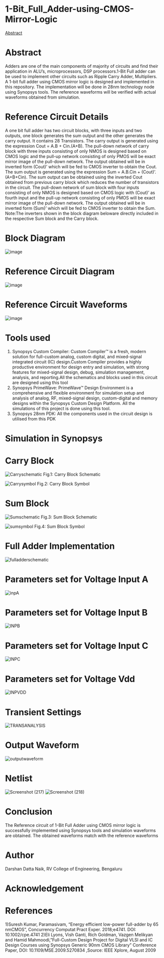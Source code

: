 # 1-Bit_Full_Adder-using-CMOS-Mirror-Logic
[Abstract](Abstract)

























# Abstract
Adders are one of the main components of majority of circuits and find their application in ALU’s, microprocessors, DSP processors.1-Bit Full adder can be used to implement other circuits such as Ripple Carry Adder, Multipliers. A 1-bit full adder using CMOS mirror logic is designed and implemented in this repository. The implementation will be done in 28nm technology node using Synopsys tools. The reference waveforms will be verified with actual waveforms obtained from simulation.
# Reference Circuit Details
A one bit full adder has two circuit blocks, with three inputs and two outputs, one block generates the sum output and the other generates the carry output.
It contains 28 Transistors.
The carry output is generated using the expression 
                                                          Cout = A.B + Cin.(A+B).
The pull-down network of carry block with three inputs consisting of only NMOS is designed based on CMOS logic and the pull-up network consisting of only PMOS will be exact mirror image of the pull-down network. The output obtained will be in inverted form (Cout)’ which will be fed to CMOS inverter to obtain the Cout.
The sum output is generated using the expression
                                                      Sum = A.B.Cin + (Cout)’.(A+B+Cin).
The sum output can be obtained using the inverted Cout obtained from previous carry block which reduces the number of transistors in the circuit. The pull-down network of sum block with four inputs consisting of only NMOS is designed based on CMOS logic with (Cout)’ as fourth input and the pull-up network consisting of only PMOS will be exact mirror image of the pull-down network. The output obtained will be in inverted form (Sum)’ which will be fed to CMOS inverter to obtain the Sum.
Note:The inverters shown in the block diagram beloware directly included in the respective Sum block and the Carry block.
# Block Diagram
![image](https://user-images.githubusercontent.com/100398507/155660871-aa7117ce-e985-414c-a283-6d025d51edcf.png)
# Reference Circuit Diagram
![image](https://user-images.githubusercontent.com/100398507/155661075-bff4d68a-5d98-4c95-b5b5-e51609a39a95.png)
# Reference Circuit Waveforms
![image](https://user-images.githubusercontent.com/100398507/155661181-18493962-3752-4a6e-bb0b-422d8619e7ea.png)
# Tools used
1) Synopsys Custom Compiler: Custom Compiler™ is a fresh, modern solution for full-custom analog, custom digital,
and mixed-signal integrated circuit (IC) design.Custom Compiler provides a highly productive environment for design entry
and simulation, with strong features for mixed-signal design, debug, simulation
management, analysis, and reporting.All the schematics and blocks used in this circuit are designed using this tool
2) Synopsys PrimeWave: PrimeWave™ Design Environment is a comprehensive and flexible environment for simulation setup and analysis of analog, RF, mixed-signal design, custom-digital and memory designs within the Synopsys Custom Design Platform. All the simulations of this project is done using this tool.
3) Synopsys 28nm PDK: All the components used in the circuit design is utilised from this PDK
# Simulation in Synopsys
# Carry Block
![Carryschematic](https://user-images.githubusercontent.com/100398507/155667781-fd7fb72b-598e-4b7c-a8f6-73b1d528c257.png)
Fig.1: Carry Block Schematic

![Carrysymbol](https://user-images.githubusercontent.com/100398507/155667815-d5b2f597-e07a-4115-b6d1-1e104499a803.png)
Fig.2: Carry Block Symbol
# Sum Block
![Sumschematic](https://user-images.githubusercontent.com/100398507/155668311-e8b91060-e7ea-4a4d-8631-9db793151c4e.png)
Fig.3: Sum Block Schematic

![sumsymbol](https://user-images.githubusercontent.com/100398507/155668370-a78a676a-e58d-4e42-a403-5d0f282a7f95.png)
Fig.4: Sum Block Symbol
# Full Adder Implementation
![fulladderschematic](https://user-images.githubusercontent.com/100398507/155669418-3cdd61e0-e87f-426b-bc50-53ff8a11e6a1.png)
# Parameters set for Voltage Input A
![inpA](https://user-images.githubusercontent.com/100398507/155671972-50584ba5-239b-4400-870c-c0c427e379d4.png)

# Parameters set for Voltage Input B
![INPB](https://user-images.githubusercontent.com/100398507/155672013-577dfc85-4c2d-4849-ae77-cb46e8d94806.png)

# Parameters set for Voltage Input C
![INPC](https://user-images.githubusercontent.com/100398507/155672032-913849d1-3c10-48e5-8ea0-1b827af05cbd.png)

# Parameters set for Voltage Vdd
![INPVDD](https://user-images.githubusercontent.com/100398507/155672055-4aa3ad3c-9059-4cbd-9c59-78a4d391440a.png)

# Transient Settings
![TRANSANALYSIS](https://user-images.githubusercontent.com/100398507/155672668-9069fb8b-33be-487a-9dbc-98dca203d154.png)

# Output Waveform
![outputwaveform](https://user-images.githubusercontent.com/100398507/155673142-be600d37-ff06-487c-8ddf-9e7de8e2b689.png)

# Netlist
![Screenshot (217)](https://user-images.githubusercontent.com/100398507/155674267-6ec34aa0-d175-4dbb-b07c-68a8070508ae.png)
![Screenshot (218)](https://user-images.githubusercontent.com/100398507/155674286-b06ba779-3f2e-4de2-a9ee-7c2ebc4e1bbc.png)

# Conclusion
The Reference circuit of 1-Bit Full Adder using CMOS mirror logic is successfully implemented using Synopsys tools and simulation waveforms are obtained. The obtained waveforms match with the reference waveforms

# Author
Darshan Datta Naik, RV College of Engineering, Bengaluru

# Acknowledgement

# References
1)Suresh Kumar, Paramasivam, “Energy efficient low-power full-adder by 65 nmCMOS”, Concurrency Computat Pract Exper. 2018;e4741. DOI: 10.1002/cpe.4741
2)Eli Lyons, Vish Ganti, Rich Goldman, Vazgen Melikyan and Hamid Mahmoodi,”Full-Custom Design Project for Digital VLSI and IC Design Courses using Synopsys Generic 90nm CMOS Library” Conference Paper, DOI: 10.1109/MSE.2009.5270834 ,Source: IEEE Xplore, August 2009
